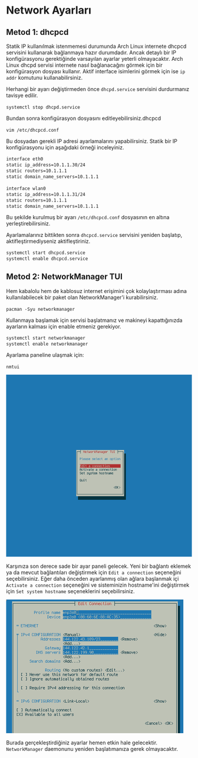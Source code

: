 # Network Ayarları

## Metod 1: dhcpcd

Statik IP kullanılmak istenmemesi durumunda Arch Linux internete dhcpcd servisini kullanarak bağlanmaya hazır durumdadır. Ancak detaylı bir IP konfigürasyonu gerektiğinde varsayılan ayarlar yeterli olmayacaktır. Arch Linux dhcpd servisi internete nasıl bağlanacağını görmek için bir konfigürasyon dosyası kullanır. Aktif interface isimlerini görmek için ise `ip addr` komutunu kullanabilirsiniz. 

Herhangi bir ayarı değiştirmeden önce `dhcpd.service` servisini durdurmanız tavisye edilir.

`systemctl stop dhcpd.service`

Bundan sonra konfigürasyon dosyasını editleyebilirsiniz.dhcpcd

`vim /etc/dhcpcd.conf`

Bu dosyadan gerekli IP adresi ayarlamalarını yapabilirsiniz. Statik bir IP konfigürasyonu için aşağıdaki örneği inceleyiniz.

```
interface eth0
static ip_address=10.1.1.30/24
static routers=10.1.1.1
static domain_name_servers=10.1.1.1

interface wlan0
static ip_address=10.1.1.31/24
static routers=10.1.1.1
static domain_name_servers=10.1.1.1
```
Bu şekilde kurulmuş bir ayarı `/etc/dhcpcd.conf` dosyasının en altına yerleştirebilirsiniz.

Ayarlamalarınız bittikten sonra `dhcpcd.service` servisini yeniden başlatıp, aktifleştirmediyseniz aktifleştiriniz.

```
systemctl start dhcpcd.service
systemctl enable dhcpcd.service
```

## Metod 2: NetworkManager TUI

Hem kabalolu hem de kablosuz internet erişimini çok kolaylaştırması adına kullanılabilecek bir paket olan NetworkManager'i kurabilirsiniz.

`pacman -Syu networkmanager`

Kullanmaya başlamak için servisi başlatmanız ve makineyi kapattığınızda ayarların kalması için enable etmeniz gerekiyor.

```
systemctl start networkmanager
systemctl enable networkmanager
```

Ayarlama paneline ulaşmak için:

`nmtui`

![](a12.png)

Karşınıza son derece sade bir ayar paneli gelecek. Yeni bir bağlantı eklemek ya da mevcut bağlantıları değiştirmek için `Edit a connection` seçeneğini seçebilirsiniz. Eğer daha önceden ayarlanmış olan ağlara başlanmak içi `Activate a connection` seçeneğini ve sisteminizin hostname'ini değiştirmek için `Set system hostname` seçeneklerini seçebilirsiniz.

![](a13.png)

Burada gerçekleştirdiğiniz ayarlar hemen etkin hale gelecektir. `NetworkManager` daemonunu yeniden başlatımanıza gerek olmayacaktır.
